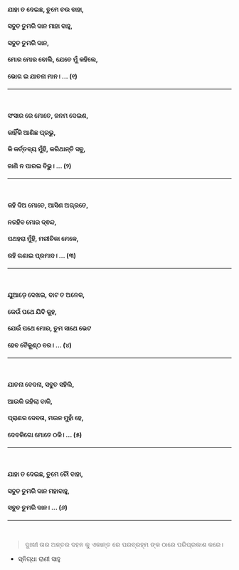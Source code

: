 #### ଯାହା ତ ଦେଇଛ, ତୁମେ ଚଉ ବାହା,
#### ସବୁତ ତୁମରି ଦାନ ମାହା ବାହୁ,
#### ସବୁତ ତୁମରି ଦାନ,
#### ମୋର ମୋର ବୋଲିି, ଯେତେ ମୁଁ କହିଲେ,
#### ଭୋଗ ଇ ଯାତନା ମାନ। ... (୧)
***
<br>

#### ସଂସାର ରେ ମୋତେ, ଜନମ ଦେଇଣ,
#### କାହିଁକି ଆଣିଛ ପ୍ରଭୁ,
#### କି କର୍ତ୍ତବ୍ୟ ମୁଁହି, କରିଥାନ୍ତି ସବୁ,
#### ଜାଣି ନ ପାରଇ  ବିଭୁ। ... (୨)
***
<br>

#### କହି ଦିଅ ମୋତେ, ଆସିଣ ଅଗ୍ରତେ,
#### ନରହିବ ମୋର ଦ୍ଵନ୍ଦ,
#### ପଥହରା ମୁଁହି, ମରୀଚିକା ମେଳେ,
#### ରହି ଗଣାଇ ପ୍ରମାଦ। ... (୩)
***
<br>

#### ଯୁଆଡ଼େ ଦେଖଇ, ବାଟ ତ ଅନେକ,
#### କେଉଁ ପଥେ ଯିବି କୁହ,
#### ଯେଉଁ ପଥେ ମୋର, ତୁମ ସାଥେ ଭେଟ
#### ହେବ ବୈକୁଣ୍ଠ ବର। ... (୪)
***
<br>

#### ଯାତନା ବେଦନା, ସବୁତ ସହିଲି,
#### ଆଉକି ରହିଲା ବାକି,
#### ପ୍ରାଣର ଦେବତା, ମଉନ ମୁହାଁ ହେ,
#### ଦେବକିଗୋ ମୋତେ ଠକି। ... (୫)
***
<br>

#### ଯାହା ତ ଦେଇଛ, ତୁମେ ଚୌ ବାହା,
#### ସବୁତ ତୁମରି ଦାନ ମହାବାହୁ,
#### ସବୁତ ତୁମରି ଦାନ। ... (୬)
***
<br>

> ଦୁଃଖୀ ତାର ଅନ୍ତର ଦହନ କୁ ଏକାନ୍ତ ରେ ପରବ୍ରହ୍ମ ଙ୍କ ଠାରେ ପରିପ୍ରକାଶ କରେ।

- ସ୍ନିଗ୍ଧା ରାଣୀ ସାହୁ
